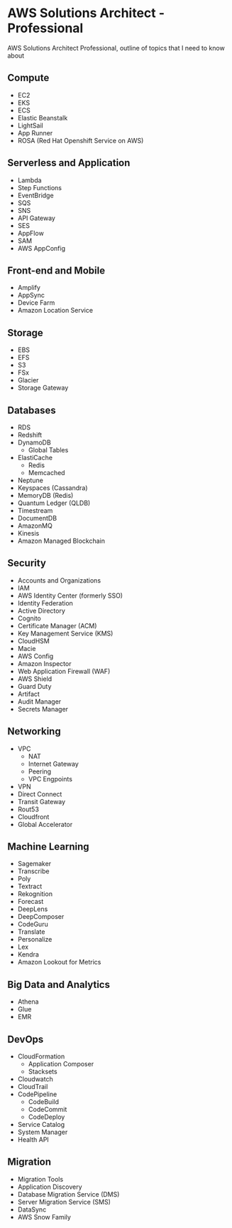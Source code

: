 # AWS Solutions Architect - Professional
AWS Solutions Architect Professional, outline of topics that I need to know about

## Compute
- EC2
- EKS
- ECS
- Elastic Beanstalk
- LightSail
- App Runner
- ROSA (Red Hat Openshift Service on AWS)

## Serverless and Application
- Lambda
- Step Functions
- EventBridge
- SQS
- SNS
- API Gateway
- SES
- AppFlow
- SAM
- AWS AppConfig

## Front-end and Mobile
- Amplify
- AppSync
- Device Farm
- Amazon Location Service

## Storage
- EBS
- EFS
- S3
- FSx
- Glacier
- Storage Gateway

## Databases
- RDS
- Redshift
- DynamoDB
  - Global Tables
- ElastiCache 
  - Redis
  - Memcached
- Neptune
- Keyspaces (Cassandra)
- MemoryDB (Redis)
- Quantum Ledger (QLDB)
- Timestream
- DocumentDB
- AmazonMQ
- Kinesis
- Amazon Managed Blockchain

## Security
- Accounts and Organizations
- IAM
- AWS Identity Center (formerly SSO)
- Identity Federation
- Active Directory
- Cognito
- Certificate Manager (ACM)
- Key Management Service (KMS)
- CloudHSM
- Macie
- AWS Config 
- Amazon Inspector
- Web Application Firewall (WAF)
- AWS Shield
- Guard Duty
- Artifact
- Audit Manager
- Secrets Manager

## Networking
- VPC
  - NAT
  - Internet Gateway
  - Peering
  - VPC Engpoints
- VPN
- Direct Connect
- Transit Gateway
- Rout53
- Cloudfront
- Global Accelerator

## Machine Learning
- Sagemaker
- Transcribe
- Poly
- Textract
- Rekognition
- Forecast
- DeepLens
- DeepComposer
- CodeGuru
- Translate
- Personalize
- Lex
- Kendra
- Amazon Lookout for Metrics

## Big Data and Analytics
- Athena
- Glue
- EMR

## DevOps
- CloudFormation
  - Application Composer
  - Stacksets
- Cloudwatch
- CloudTrail
- CodePipeline
  - CodeBuild
  - CodeCommit
  - CodeDeploy
- Service Catalog
- System Manager
- Health API

## Migration
- Migration Tools
- Application Discovery
- Database Migration Service (DMS)
- Server Migration Service (SMS)
- DataSync
- AWS Snow Family
